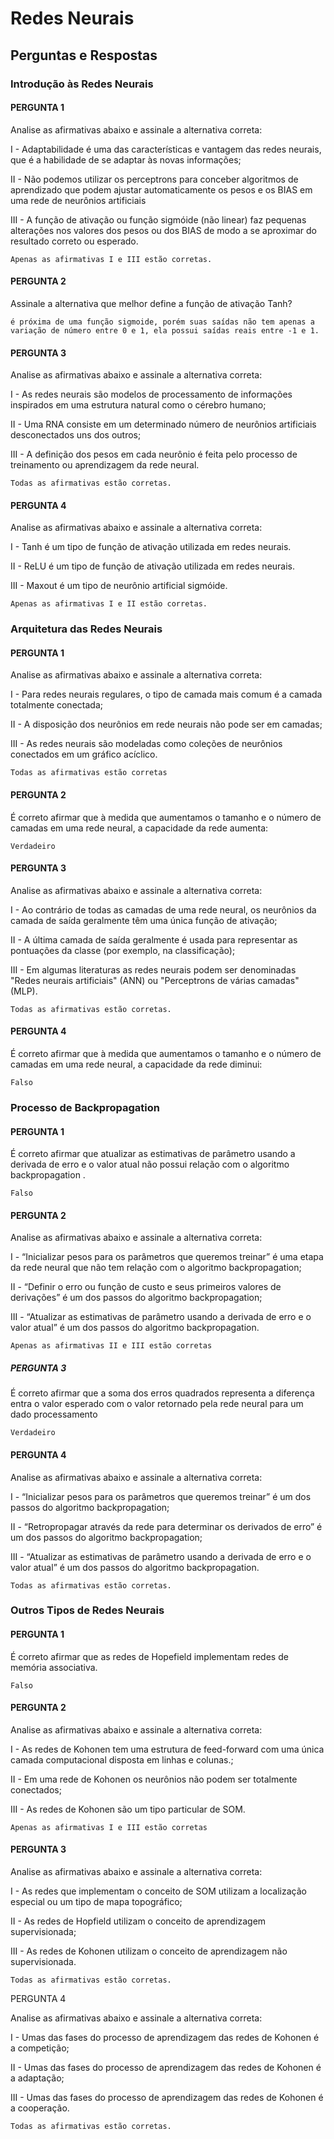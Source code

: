 # Redes Neurais

## Perguntas e Respostas

### Introdução às Redes Neurais

#### PERGUNTA 1

Analise as afirmativas abaixo e assinale a alternativa correta:

I - Adaptabilidade é uma das características e vantagem das redes neurais, que é a habilidade de se adaptar às novas informações;

II - Não podemos utilizar os perceptrons para conceber algoritmos de aprendizado que podem ajustar automaticamente os pesos e os BIAS em uma rede de neurônios artificiais

III - A função de ativação ou função sigmóide (não linear) faz pequenas alterações nos valores dos pesos ou dos BIAS de modo a se aproximar do resultado correto ou esperado.

```Text
Apenas as afirmativas I e III estão corretas.
```

#### PERGUNTA 2

Assinale a alternativa que melhor define a função de ativação Tanh?

```Text
é próxima de uma função sigmoide, porém suas saídas não tem apenas a variação de número entre 0 e 1, ela possui saídas reais entre -1 e 1.
```

#### PERGUNTA 3

Analise as afirmativas abaixo e assinale a alternativa correta:

I - As redes neurais são modelos de processamento de informações inspirados em uma estrutura natural como o cérebro humano;

II - Uma RNA consiste em um determinado número de neurônios artificiais desconectados uns dos outros;

III - A definição dos pesos em cada neurônio é feita pelo processo de treinamento ou aprendizagem da rede neural.

```Text
Todas as afirmativas estão corretas.
```

#### PERGUNTA 4

Analise as afirmativas abaixo e assinale a alternativa correta:

I - Tanh é um tipo de função de ativação utilizada em redes neurais.

II - ReLU é um tipo de função de ativação utilizada em redes neurais.

III - Maxout é um tipo de neurônio artificial sigmóide.

```Text
Apenas as afirmativas I e II estão corretas.
```

### Arquitetura das Redes Neurais

#### PERGUNTA 1

Analise as afirmativas abaixo e assinale a alternativa correta:

I - Para redes neurais regulares, o tipo de camada mais comum é a camada totalmente conectada;

II - A disposição dos neurônios em rede neurais não pode ser em camadas;

III - As redes neurais são modeladas como coleções de neurônios conectados em um gráfico acíclico.

```Text
Todas as afirmativas estão corretas
```

#### PERGUNTA 2

É correto afirmar que à medida que aumentamos o tamanho e o número de camadas em uma rede neural, a capacidade da rede aumenta:

```Text
Verdadeiro
```

#### PERGUNTA 3

Analise as afirmativas abaixo e assinale a alternativa correta:

I - Ao contrário de todas as camadas de uma rede neural, os neurônios da camada de saída geralmente têm uma única função de ativação;

II - A última camada de saída geralmente é usada para representar as pontuações da classe (por exemplo, na classificação);

III - Em algumas literaturas as redes neurais podem ser denominadas "Redes neurais artificiais" (ANN) ou "Perceptrons de várias camadas" (MLP).

```Text
Todas as afirmativas estão corretas.
```

#### PERGUNTA 4

É correto afirmar que à medida que aumentamos o tamanho e o número de camadas em uma rede neural, a capacidade da rede diminui:

```Text
Falso
```

### Processo de Backpropagation

#### PERGUNTA 1

É correto afirmar que atualizar as estimativas de parâmetro usando a derivada de erro e o valor atual não possui relação com o algoritmo backpropagation .

```Text
Falso
```

#### PERGUNTA 2

Analise as afirmativas abaixo e assinale a alternativa correta:

I - “Inicializar pesos para os parâmetros que queremos treinar” é uma etapa da rede neural que não tem relação com o algoritmo backpropagation;

II - “Definir o erro ou função de custo e seus primeiros valores de derivações” é um dos passos do algoritmo backpropagation;

III - “Atualizar as estimativas de parâmetro usando a derivada de erro e o valor atual” é um dos passos do algoritmo backpropagation.

```Text
Apenas as afirmativas II e III estão corretas
```

##### PERGUNTA 3

É correto afirmar que a soma dos erros quadrados representa a diferença entra o valor esperado com o valor retornado pela rede neural para um dado processamento

```Text
Verdadeiro
```

#### PERGUNTA 4

Analise as afirmativas abaixo e assinale a alternativa correta:

I - “Inicializar pesos para os parâmetros que queremos treinar” é um dos passos do algoritmo backpropagation;

II - “Retropropagar através da rede para determinar os derivados de erro” é um dos passos do algoritmo backpropagation;

III - “Atualizar as estimativas de parâmetro usando a derivada de erro e o valor atual” é um dos passos do algoritmo backpropagation.

```Text
Todas as afirmativas estão corretas.
```

### Outros Tipos de Redes Neurais

#### PERGUNTA 1

É correto afirmar que as redes de Hopefield implementam redes de memória associativa.

```Text
Falso
```

#### PERGUNTA 2

Analise as afirmativas abaixo e assinale a alternativa correta:

I - As redes de Kohonen tem uma estrutura de feed-forward com uma única camada computacional disposta em linhas e colunas.;

II - Em uma rede de Kohonen os neurônios não podem ser totalmente conectados;

III - As redes de Kohonen são um tipo particular de SOM.

```Text
Apenas as afirmativas I e III estão corretas
```

#### PERGUNTA 3

Analise as afirmativas abaixo e assinale a alternativa correta:

I - As redes que implementam o conceito de SOM utilizam a localização especial ou um tipo de mapa topográfico;

II - As redes de Hopfield utilizam o conceito de aprendizagem supervisionada;

III - As redes de Kohonen utilizam o conceito de aprendizagem não supervisionada.

```Text
Todas as afirmativas estão corretas.
```

PERGUNTA 4

Analise as afirmativas abaixo e assinale a alternativa correta:

I - Umas das fases do processo de aprendizagem das redes de Kohonen é a competição;

II - Umas das fases do processo de aprendizagem das redes de Kohonen é a adaptação;

III - Umas das fases do processo de aprendizagem das redes de Kohonen é a cooperação.

```Text
Todas as afirmativas estão corretas.
```
